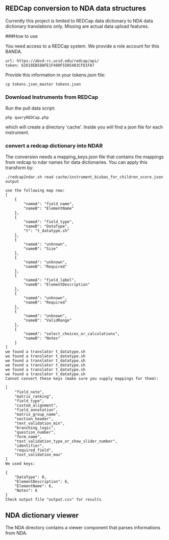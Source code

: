 ## REDCap conversion to NDA data structures

Currently this project is limited to REDCap data dictionary to NDA data dictionary translations only. Missing are actual data upload features.

###How to use

You need access to a REDCap system. We provide a role account for this BANDA.

```
url: https://abcd-rc.ucsd.edu/redcap/api/
token: 62618EB58AFE1F480F5505483CFD1FA7
```

Provide this information in your tokens.json file:
```
cp tokens.json_master tokens.json
```

### Download Instruments from REDCap

Run the pull data script:
```
php queryREDCap.php
```
which will create a directory 'cache'. Inside you will find a json file for each instrument.

### convert a redcap dictionary into NDAR

The conversion needs a mapping_keys.json file that contains the mappings from redcap to ndar names for data dictionaries. You can apply this transform by:
```
./redcap2ndar.sh read cache/instrument_bisbas_for_children_score.json output

use the following map now: 
[
    {
        "nameA": "field_name",
        "nameB": "ElementName"
    },
    {
        "nameA": "field_type",
        "nameB": "DataType",
        "t": "t_datatype.sh"
    },
    {
        "nameA": "unknown",
        "nameB": "Size"
    },
    {
        "nameA": "unknown",
        "nameB": "Required"
    },
    {
        "nameA": "field_label",
        "nameB": "ElementDescription"
    },
    {
        "nameA": "unknown",
        "nameB": "Required"
    },
    {
        "nameA": "unknown",
        "nameB": "ValidRange"
    },
    {
        "nameA": "select_choices_or_calculations",
        "nameB": "Notes"
    }
]
we found a translator t_datatype.sh
we found a translator t_datatype.sh
we found a translator t_datatype.sh
we found a translator t_datatype.sh
we found a translator t_datatype.sh
we found a translator t_datatype.sh
Cannot convert these keys (make sure you supply mappings for them): 

[
    "field_note",
    "matrix_ranking",
    "field_type",
    "custom_alignment",
    "field_annotation",
    "matrix_group_name",
    "section_header",
    "text_validation_min",
    "branching_logic",
    "question_number",
    "form_name",
    "text_validation_type_or_show_slider_number",
    "identifier",
    "required_field",
    "text_validation_max"
]
We used keys: 

{
    "DataType": 0,
    "ElementDescription": 6,
    "ElementName": 6,
    "Notes": 6
}
Check output file "output.csv" for results

```

## NDA dictionary viewer

The NDA directory contains a viewer component that parses informations from NDA.
